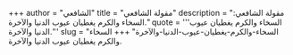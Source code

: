 +++
author = "الشافعي"
title = "مقولة الشافعي"
description = "مقولة الشافعي: السخاء والكرم يغطيان عيوب الدنيا والآخرة."
quote = '''السخاء والكرم يغطيان عيوب الدنيا والآخرة.'''
slug = "السخاء-والكرم-يغطيان-عيوب-الدنيا-والآخرة"
+++
السخاء والكرم يغطيان عيوب الدنيا والآخرة.
